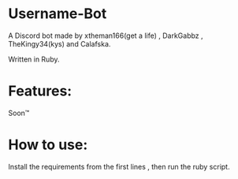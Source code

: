 # Username-Bot

A Discord bot made by xtheman166(get a life) , DarkGabbz , TheKingy34(kys) and Calafska.

Written in Ruby.

# Features:

Soon™ 

# How to use:

Install the requirements from the first lines , then run the ruby script.
